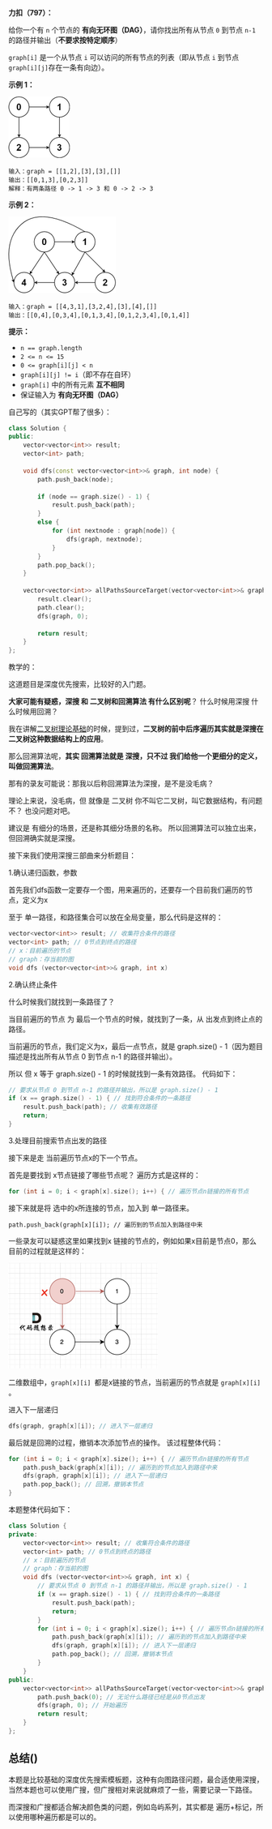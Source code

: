 **力扣（797）：**

给你一个有 `n` 个节点的 **有向无环图（DAG）**，请你找出所有从节点 `0` 到节点 `n-1` 的路径并输出（**不要求按特定顺序**）

 `graph[i]` 是一个从节点 `i` 可以访问的所有节点的列表（即从节点 `i` 到节点 `graph[i][j]`存在一条有向边）。

**示例 1：**

<img src="img/8.jpg" style="zoom:50%;" />

```
输入：graph = [[1,2],[3],[3],[]]
输出：[[0,1,3],[0,2,3]]
解释：有两条路径 0 -> 1 -> 3 和 0 -> 2 -> 3
```

**示例 2：**

<img src="img/9.jpg" style="zoom:50%;" />

```
输入：graph = [[4,3,1],[3,2,4],[3],[4],[]]
输出：[[0,4],[0,3,4],[0,1,3,4],[0,1,2,3,4],[0,1,4]]
```

**提示：**

- `n == graph.length`
- `2 <= n <= 15`
- `0 <= graph[i][j] < n`
- `graph[i][j] != i`（即不存在自环）
- `graph[i]` 中的所有元素 **互不相同**
- 保证输入为 **有向无环图（DAG）**







自己写的（其实GPT帮了很多）：

```cpp
class Solution {
public:
    vector<vector<int>> result;
    vector<int> path;

    void dfs(const vector<vector<int>>& graph, int node) {
        path.push_back(node);
        
        if (node == graph.size() - 1) {
            result.push_back(path);
        }
        else {
            for (int nextnode : graph[node]) {
                dfs(graph, nextnode);
            }
        }
        path.pop_back();
    }

    vector<vector<int>> allPathsSourceTarget(vector<vector<int>>& graph) {
        result.clear();
        path.clear();
        dfs(graph, 0);

        return result;
    }
};
```





教学的：

这道题目是深度优先搜索，比较好的入门题。

**大家可能有疑惑，深搜 和 二叉树和回溯算法 有什么区别呢**？ 什么时候用深搜 什么时候用回溯？

我在讲解[二叉树理论基础](https://programmercarl.com/二叉树理论基础.html)的时候，提到过，**二叉树的前中后序遍历其实就是深搜在二叉树这种数据结构上的应用**。

那么回溯算法呢，**其实 回溯算法就是 深搜，只不过 我们给他一个更细分的定义，叫做回溯算法**。

那有的录友可能说：那我以后称回溯算法为深搜，是不是没毛病？

理论上来说，没毛病，但 就像是 二叉树 你不叫它二叉树，叫它数据结构，有问题不？ 也没问题对吧。

建议是 有细分的场景，还是称其细分场景的名称。 所以回溯算法可以独立出来，但回溯确实就是深搜。

接下来我们使用深搜三部曲来分析题目：

1.确认递归函数，参数

首先我们dfs函数一定要存一个图，用来遍历的，还要存一个目前我们遍历的节点，定义为x

至于 单一路径，和路径集合可以放在全局变量，那么代码是这样的：

```cpp
vector<vector<int>> result; // 收集符合条件的路径
vector<int> path; // 0节点到终点的路径
// x：目前遍历的节点
// graph：存当前的图
void dfs (vector<vector<int>>& graph, int x) 
```

2.确认终止条件

什么时候我们就找到一条路径了？

当目前遍历的节点 为 最后一个节点的时候，就找到了一条，从 出发点到终止点的路径。

当前遍历的节点，我们定义为x，最后一点节点，就是 graph.size() - 1（因为题目描述是找出所有从节点 0 到节点 n-1 的路径并输出）。

所以 但 x 等于 graph.size() - 1 的时候就找到一条有效路径。 代码如下：

```cpp
// 要求从节点 0 到节点 n-1 的路径并输出，所以是 graph.size() - 1
if (x == graph.size() - 1) { // 找到符合条件的一条路径
    result.push_back(path); // 收集有效路径
    return;
}
```

3.处理目前搜索节点出发的路径

接下来是走 当前遍历节点x的下一个节点。

首先是要找到 x节点链接了哪些节点呢？ 遍历方式是这样的：

```cpp
for (int i = 0; i < graph[x].size(); i++) { // 遍历节点n链接的所有节点
```

接下来就是将 选中的x所连接的节点，加入到 单一路径来。

```text
path.push_back(graph[x][i]); // 遍历到的节点加入到路径中来
```

一些录友可以疑惑这里如果找到x 链接的节点的，例如如果x目前是节点0，那么目前的过程就是这样的：

<img src="img/10.png" style="zoom:50%;" />

二维数组中，`graph[x][i] `都是x链接的节点，当前遍历的节点就是 `graph[x][i]` 。

进入下一层递归

```cpp
dfs(graph, graph[x][i]); // 进入下一层递归
```

最后就是回溯的过程，撤销本次添加节点的操作。 该过程整体代码：

```cpp
for (int i = 0; i < graph[x].size(); i++) { // 遍历节点n链接的所有节点
    path.push_back(graph[x][i]); // 遍历到的节点加入到路径中来
    dfs(graph, graph[x][i]); // 进入下一层递归
    path.pop_back(); // 回溯，撤销本节点
}
```

本题整体代码如下：

```cpp
class Solution {
private:
    vector<vector<int>> result; // 收集符合条件的路径
    vector<int> path; // 0节点到终点的路径
    // x：目前遍历的节点
    // graph：存当前的图
    void dfs (vector<vector<int>>& graph, int x) {
        // 要求从节点 0 到节点 n-1 的路径并输出，所以是 graph.size() - 1
        if (x == graph.size() - 1) { // 找到符合条件的一条路径
            result.push_back(path);
            return;
        }
        for (int i = 0; i < graph[x].size(); i++) { // 遍历节点n链接的所有节点
            path.push_back(graph[x][i]); // 遍历到的节点加入到路径中来
            dfs(graph, graph[x][i]); // 进入下一层递归
            path.pop_back(); // 回溯，撤销本节点
        }
    }
public:
    vector<vector<int>> allPathsSourceTarget(vector<vector<int>>& graph) {
        path.push_back(0); // 无论什么路径已经是从0节点出发
        dfs(graph, 0); // 开始遍历
        return result;
    }
};
```



## 总结()

本题是比较基础的深度优先搜索模板题，这种有向图路径问题，最合适使用深搜，当然本题也可以使用广搜，但广搜相对来说就麻烦了一些，需要记录一下路径。

而深搜和广搜都适合解决颜色类的问题，例如岛屿系列，其实都是 遍历+标记，所以使用哪种遍历都是可以的。